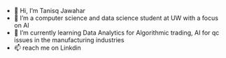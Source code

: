 - 👋 Hi, I’m Tanisq Jawahar
- 👀 I’m a computer science and data science student at UW with a focus on AI
- 🌱 I’m currently learning Data Analytics for Algorithmic trading, AI for qc issues in the manufacturing industries
- 📫  reach me on Linkdin

<!---
Tanisqgg/Tanisqgg is a ✨ special ✨ repository because its `README.md` (this file) appears on your GitHub profile.
You can click the Preview link to take a look at your changes.
--->
